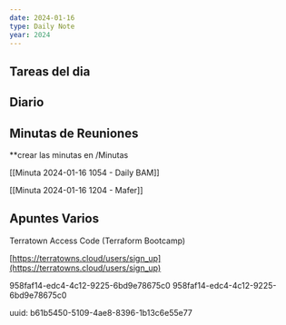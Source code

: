 ```yaml
---
date: 2024-01-16
type: Daily Note
year: 2024
---
```


## Tareas del dia

## Diario

## Minutas de Reuniones
**crear las minutas en /Minutas


[[Minuta 2024-01-16 1054 - Daily BAM]]

[[Minuta 2024-01-16 1204 - Mafer]]

## Apuntes Varios


Terratown Access Code (Terraform Bootcamp)


[https://terratowns.cloud/users/sign_up](https://terratowns.cloud/users/sign_up)

958faf14-edc4-4c12-9225-6bd9e78675c0
958faf14-edc4-4c12-9225-6bd9e78675c0


uuid:
b61b5450-5109-4ae8-8396-1b13c6e55e77

